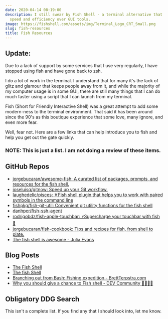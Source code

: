 ```yaml
---
date: 2020-04-14 08:19:00
description: I still swear by Fish Shell - a terminal alternative that's gained me
  speed and efficiency over GUI tools.
image: https://fishshell.com/assets/img/Terminal_Logo_CRT_Small.png
slug: fish-resources
title: Fish Resources
---
```


<div class="notification is-dark">
<div class="content">
<h2 class="has-text-light">Update:</h2>
<p>Due to a lack of support by some services that I use very regularly, I have stopped using fish and have gone back to zsh.</p>
</div>
</div>

I do a lot of work in the terminal. I understand that for many it's the lack of glitz and glamour that keeps people away from it, and while the majority of my computer usage is in some GUI, there are still many things that I can do much faster using a script that I can launch from my terminal.

Fish (Short for Friendly Interactive Shell) was a great attempt to add some modern-ness to the terminal environment. That said it has been around since the 90's as this boutique experience that some love, many ignore, and even more fear.

Well, fear not. Here are a few links that can help introduce you to fish and help you get out the gate quickly.

### NOTE: This is just a list. I am not doing a review of these items.

## GitHub Repos

- [jorgebucaran/awesome-fish: A curated list of packages, prompts, and resources for the fish shell.](https://github.com/jorgebucaran/awesome-fish)
- [joseluisq/gitnow: Speed up your Git workflow.](https://github.com/joseluisq/gitnow)
- [laughedelic/pisces: ♓️Fish shell plugin that helps you to work with paired symbols in the command line](https://github.com/laughedelic/pisces)
- [fishpkg/fish-git-util: Convenient git utility functions for the fish shell](https://github.com/fishpkg/fish-git-util)
- [danhper/fish-ssh-agent](https://github.com/danhper/fish-ssh-agent)
- [rodrigobdz/fish-apple-touchbar: ⚡Supercharge your touchbar with fish 🐠](https://github.com/rodrigobdz/fish-apple-touchbar)
- [jorgebucaran/fish-cookbook: Tips and recipes for fish, from shell to plate.](https://github.com/jorgebucaran/fish-cookbook)
- [The fish shell is awesome - Julia Evans](https://jvns.ca/blog/2017/04/23/the-fish-shell-is-awesome/)

## Blog Posts

- [The Fish Shell](https://flaviocopes.com/fish-shell/)
- [The fish Shell](https://mvolkmann.github.io/fish-article/)
- [Branching out from Bash: Fishing expedition - BrettTerpstra.com](https://brettterpstra.com/2019/10/11/branching-out-from-bash-fishing-expedition/)
- [Why you should give a chance to Fish shell - DEV Community 👩‍💻👨‍💻](https://dev.to/jukben/why-you-should-give-a-chance-to-fish-shell-5a0l)

## Obligatory DDG Search

This isn't a complete list. If you find any that I should look into, let me know.

